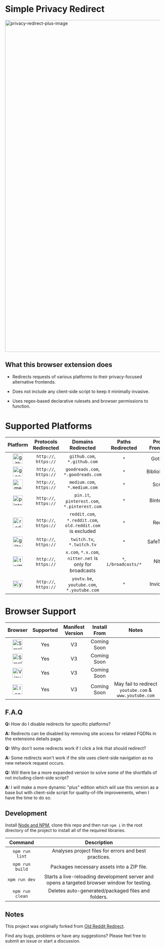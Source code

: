 # Simple Privacy Redirect

<img width="1920" height="1080" alt="privacy-redirect-plus-image" src="https://github.com/user-attachments/assets/2267a677-5dc5-4fa1-aa34-9ffe3f5ad8e6" />

## What this browser extension does
- Redirects requests of various platforms to their privacy-focused alternative frontends.
  
- Does not include any client-side script to keep it minimally invasive.

- Uses regex-based declarative rulesets and browser permissions to function.

# Supported Platforms

|Platform|Protocols Redirected|Domains Redirected|Paths Redirected|Proxy Frontend|Instance Used|Enabled|
|:---:|:---:|:---:|:---:|:---:|:---:|:---:|
|<img width="32" height="32" alt="github-mark-white" src="https://github.com/user-attachments/assets/2953e4b5-4df9-4720-850b-0a820de0bc15" />|`http://`, `https://`|`github.com`, `*.github.com`|`*`|GotHub|`gothub.lunar.icu`|`True`|
|<img width="32" height="32" alt="goodreads-icon-white" src="https://github.com/user-attachments/assets/f2fce8f3-2180-48d7-a334-e95790f42a1d" />|`http://`, `https://`|`goodreads.com`, `*.goodreads.com`|`*`|BiblioReads|`biblioreads.eu.org`|`True`|
|<img width="32" height="32" alt="medium-icon-white" src="https://github.com/user-attachments/assets/051d2f45-54ff-4706-8af4-06b3a871b43a" />|`http://`, `https://`|`medium.com`, `*.medium.com`|`*`|Scribe|`scribe.rip`|`True`|
|<img width="32" height="32" alt="pinterest-badge-red" src="https://github.com/user-attachments/assets/1b008975-9983-4d45-ab7e-3be9ad501145" />|`http://`, `https://`|`pin.it`, `pinterest.com`, `*.pinterest.com`|`*`|Binternet|`binternet.revvy.de`|`True`|
|<img width="32" height="32" alt="reddit-icon-color" src="https://github.com/user-attachments/assets/aca193d0-fd46-4f47-ace9-53433b8ff921" />|`http://`, `https://`|`reddit.com`, `*.reddit.com`, `old.reddit.com` is excluded|`*`|Redlib|`redlib.perennialte.ch`|`True`|
|<img width="32" height="32" alt="glitch-flat-purple" src="https://github.com/user-attachments/assets/041adec4-6e39-485a-808b-d2bdc5270a04" />|`http://`, `https://`|`twitch.tv`, `*.twitch.tv`|`*`|SafeTwitch|`safetwitch.drgns.space`|`True`|
|<img width="32" height="32" alt="twitter-logo-white" src="https://github.com/user-attachments/assets/597c843e-9894-4185-8dcc-6da4fffd1a65" />|`http://`, `https://`|`x.com`, `*.x.com`, `nitter.net` is only for broadcasts|`*`, `i/broadcasts/*`|Nitter|`nitter.net`|`True`|
|<img width="32" height="22" alt="youtube-color-icon" src="https://github.com/user-attachments/assets/96929b09-295d-4d9e-8981-b538cf58249d" />|`http://`, `https://`|`youtu.be`, `youtube.com`, `*.youtube.com`|`*`|Invidious|`inv.nadeko.net`|`True`|

# Browser Support

|Browser|Supported|Manifest Version|Install From|Notes|
|:---:|:---:|:---:|:---:|:---:|
|<img width="32" height="32" alt="SmallLogo" src="https://github.com/user-attachments/assets/832e0bdf-8f5b-456a-b07e-6ac565f25367" />|Yes|V3|Coming Soon|
|<img width="32" height="32" alt="SmallLogo" src="https://github.com/user-attachments/assets/88dd6cdd-66ba-4780-9995-e0adf456ebaa" />|Yes|V3|Coming Soon|
|<img width="32" height="32" alt="VisualElements_150" src="https://github.com/user-attachments/assets/a7cb5103-8134-41d7-9169-ab249e837cec" />|Yes|V3|Coming Soon|
|<img width="32" height="32" alt="logo" src="https://github.com/user-attachments/assets/93e694cb-ba43-47e4-8bad-53d9839bd559" />|Yes|V3|Coming Soon|May fail to redirect `youtube.com` & `www.youtube.com`|

## F.A.Q

**Q:** How do I disable redirects for specific platforms?

**A:** Redirects can be disabled by removing site access for related FQDNs in the extensions details page.

**Q:** Why don't some redirects work if I click a link that should redirect?

**A:** Some redirects won't work if the site uses client-side navigation as no new network request occurs.

**Q:** Will there be a more expanded version to solve some of the shortfalls of not including client-side script?

**A:** I will make a more dynamic "plus" edition which will use this version as a base but with client-side script for quality-of-life improvements, when I have the time to do so.

## Development

Install [Node and NPM](https://docs.npmjs.com/downloading-and-installing-node-js-and-npm), clone this repo and then run `npm i` in the root directory of the project to install all of the required libraries.

|Command|Description|
|:---:|:---:|
|`npm run lint`|Analyses project files for errors and best practices.|
|`npm run build`|Packages necessary assets into a ZIP file.|
|`npm run dev`|Starts a live-reloading development server and opens a targeted browser window for testing.|
|`npm run clean`|Deletes auto-generated/packaged files and folders.|

## Notes

This project was originally forked from [Old Reddit Redirect](https://github.com/tom-james-watson/old-reddit-redirect).

Find any bugs, problems or have any suggestions? Please feel free to submit an issue or start a discussion.
